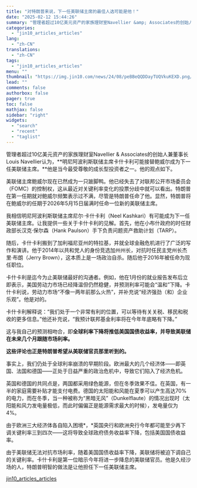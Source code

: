 ```yaml
---
title: "对特朗普来说，下一任美联储主席的最佳人选可能是他！"
date: "2025-02-12 15:44:26"
summary: "管理者超过10亿美元资产的家族理财室Navellier &amp; Associates的创始人兼董..."
categories:
  - "jin10_articles_articles"
lang:
  - "zh-CN"
translations:
  - "zh-CN"
tags:
  - "jin10_articles_articles"
menu: ""
thumbnail: "https://img.jin10.com/news/24/08/peBBeQQDDayTUQVkuKEXD.png/lite"
lead: ""
comments: false
authorbox: false
pager: true
toc: false
mathjax: false
sidebar: "right"
widgets:
  - "search"
  - "recent"
  - "taglist"
---
```


管理者超过10亿美元资产的家族理财室Navellier & Associates的创始人兼董事长Louis Navellier认为，**明尼阿波利斯联储主席卡什卡利可能接替鲍威尔成为下一任美联储主席。**他是当今最受尊敬的成长型投资者之一。他的观点如下。

美联储主席鲍威尔现在已然成为一只跛脚鸭。他已经失去了对联邦公开市场委员会（FOMC）的控制权，这从最近对关键利率变化的投票分歧中就可以看出。特朗普在第一任期就对鲍威尔频繁表示过不满，尽管是特朗普任命了他。显然，特朗普将在鲍威尔的任期于2026年5月15日届满时任命一位新的美联储主席。

我相信明尼阿波利斯联储主席尼尔·卡什卡利（Neel Kashkari）有可能成为下一任美联储主席。让我提供一些关于卡什卡利的见解。首先，他在小布什政府的时任财政部长汉克·保尔森（Hank Paulson）手下负责问题资产救助计划（TARP）。

随后，卡什卡利搬到了加利福尼亚州的特拉基，并就全球金融危机进行了广泛的写作和演讲。他于2014年以共和党人的身份竞选加州州长，对抗时任民主党州长杰里·布朗（Jerry Brown），这本质上是一场政治自杀。随后他于2016年被任命为现任职位。

卡什卡利是迄今为止美联储最好的沟通者。例如，他在1月份的就业报告发布后立即表示，美国劳动力市场已经降温但仍然稳健，并预测利率可能会“温和”下降。卡什卡利说，劳动力市场“不像一两年前那么火热”，并补充说“经济强劲（和）企业乐观”。他是对的。

卡什卡利解释说：“我们处于一个非常有利的位置，可以等待有关关税、移民和税收的更多信息。”他还补充说，“我预计联邦基金利率将在今年年底略有下降。”

这与我自己的预测相吻合，即**全球利率下降将推低美国国债收益率，并导致美联储在未来几个月跟随市场利率。**

**这些评论也正是特朗普希望从美联储官员那里听到的。**

事实上，我们仍处于全球利率崩溃的早期阶段。欧洲最大的几个经济体——即英国、法国和德国——正处于日益严重的政治危机中，导致它们陷入了经济危机。

英国和德国的共同点是，两国都采用绿色能源，但在冬季效果不佳。在英国，有一半的家庭需要补贴才能支付电费。德国的太阳能和风能在夏季可以产生高达70%的电力，而在冬季，当一种被称为“黑暗无风”（Dunkelflaute）的情况出现时（太阳能和风力发电量极低，而此时偏偏正是能源需求最大的时候），发电量仅为4%。

由于欧洲三大经济体各自陷入困境*，*英国央行和欧洲央行今年都可能至少再下调关键利率三到四次——这将导致全球政府债务收益率下降，包括美国国债收益率。

由于美联储无法对抗市场利率，随着美国国债收益率下降，美联储将被迫下调自己的关键利率。卡什卡利是第一位暗示今年将进一步降息的美联储官员。他是久经沙场的人，特朗普明智的做法是让他担任下一任美联储主席。

[jin10_articles_articles](https://xnews.jin10.com/details/162827)
